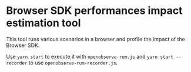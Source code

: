 # Browser SDK performances impact estimation tool

This tool runs various scenarios in a browser and profile the impact of the Browser SDK.

Use `yarn start` to execute it with `openobserve-rum.js` and `yarn start --recorder` to use
`openobserve-rum-recorder.js`.
